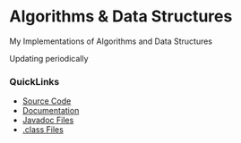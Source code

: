 # Algorithms & Data Structures
My Implementations of Algorithms and Data Structures

Updating periodically

### QuickLinks
- [Source Code](/Algorithms/src/my)
- [Documentation](https://htmlpreview.github.io/?https://github.com/JialeHu/Algorithms-DataStructures/blob/master/Algorithms/doc/index.html)
- [Javadoc Files](/Algorithms/doc)
- [.class Files](/Algorithms/bin/my)
